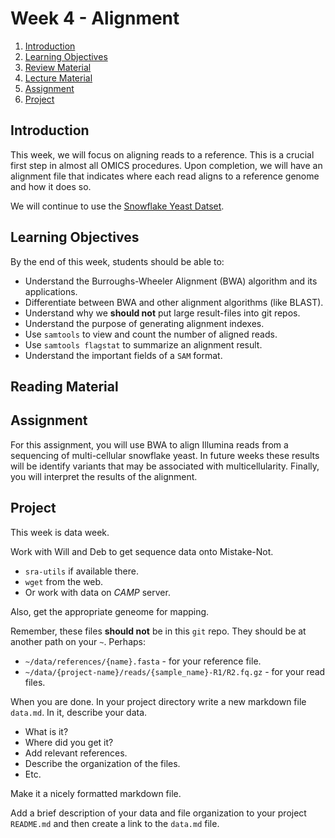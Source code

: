 # Week 4 - Alignment

1. [Introduction](#introduction)
2. [Learning Objectives](#learning-objectives)
3. [Review Material](#review-material)
4. [Lecture Material](lecture.md)
4. [Assignment](assignment.md)
5. [Project](#project)

## Introduction

This week, we will focus on aligning reads to a reference.
This is a crucial first step in almost all OMICS procedures.
Upon completion, we will have an alignment file that indicates where each read aligns to a reference genome and how it does so.

We will continue to use the [Snowflake Yeast Datset](/datasets/PRJNA943273-snowflake-yeast.md).

## Learning Objectives

By the end of this week, students should be able to:

* Understand the Burroughs-Wheeler Alignment (BWA) algorithm and its applications.
* Differentiate between BWA and other alignment algorithms (like BLAST).
* Understand why we **should not** put large result-files into git repos.
* Understand the purpose of generating alignment indexes.
* Use `samtools` to view and count the number of aligned reads.
* Use `samtools flagstat` to summarize an alignment result.
* Understand the important fields of a `SAM` format.

## Reading Material

## Assignment

For this assignment, you will use BWA to align Illumina reads from a sequencing of multi-cellular snowflake yeast.
In future weeks these results will be identify variants that may be associated with multicellularity.
Finally, you will interpret the results of the alignment.

## Project

This week is data week.

Work with Will and Deb to get sequence data onto Mistake-Not.
* `sra-utils` if available there.
* `wget` from the web.
* Or work with data on _CAMP_ server.

Also, get the appropriate geneome for mapping.

Remember, these files **should not** be in this `git` repo. 
They should be at another path on your `~`.
Perhaps:

* `~/data/references/{name}.fasta` - for your reference file.
* `~/data/{project-name}/reads/{sample_name}-R1/R2.fq.gz` - for your read files.

When you are done.
In your project directory write a new markdown file `data.md`.
In it, describe your data.

* What is it?
* Where did you get it?
* Add relevant references.
* Describe the organization of the files.
* Etc.

Make it a nicely formatted markdown file.

Add a brief description of your data and file organization to your project `README.md` and then create a link to the `data.md` file.